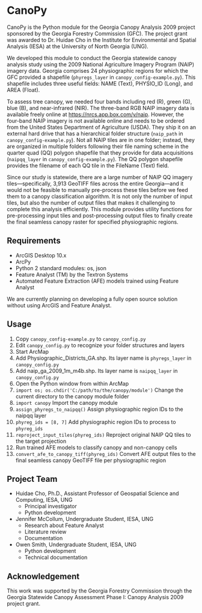 # CanoPy

CanoPy is the Python module for the Georgia Canopy Analysis 2009 project sponsored by the Georgia Forestry Commission (GFC). The project grant was awarded to Dr. Huidae Cho in the Institute for Environmental and Spatial Analysis (IESA) at the University of North Georgia (UNG).

We developed this module to conduct the Georgia statewide canopy analysis study using the 2009 National Agriculture Imagery Program (NAIP) imagery data. Georgia comprises 24 physiographic regions for which the GFC provided a shapefile (``phyregs_layer`` in ``canopy_config-example.py``). This shapefile includes three useful fields: NAME (Text), PHYSIO_ID (Long), and AREA (Float).

To assess tree canopy, we needed four bands including red (R), green (G), blue (B), and near-infrared (NIR). The three-band RGB NAIP imagery data is available freely online at https://nrcs.app.box.com/v/naip. However, the four-band NAIP imagery is not available online and needs to be ordered from the United States Department of Agriculture (USDA). They ship it on an external hard drive that has a hierarchical folder structure (``naip_path`` in ``canopy_config-example.py``). Not all NAIP tiles are in one folder; instead, they are organized in multiple folders following their file naming scheme in the quarter quad (QQ) polygon shapefile that they provide for data acquisitions (``naipqq_layer`` in ``canopy_config-example.py``). The QQ polygon shapefile provides the filename of each QQ tile in the FileName (Text) field.

Since our study is statewide, there are a large number of NAIP QQ imagery tiles&mdash;specifically, 3,913 GeoTIFF files across the entire Georgia&mdash;and it would not be feasible to manually pre-process these tiles before we feed them to a canopy classification algorithm. It is not only the number of input tiles, but also the number of output files that makes it challenging to complete this analysis efficiently. This module provides utility functions for pre-processing input tiles and post-processing output files to finally create the final seamless canopy raster for specified physiographic regions.

## Requirements

* ArcGIS Desktop 10.x
* ArcPy
* Python 2 standard modules: os, json
* Feature Analyst (TM) by the Textron Systems
* Automated Feature Extraction (AFE) models trained using Feature Analyst

We are currently planning on developing a fully open source solution without using ArcGIS and Feature Analyst.

## Usage

1. Copy ``canopy_config-example.py`` to ``canopy_config.py``
1. Edit ``canopy_config.py`` to recognize your folder structures and layers
1. Start ArcMap
1. Add Physiographic_Districts_GA.shp. Its layer name is ``phyregs_layer`` in ``canopy_config.py``
1. Add naip_ga_2009_1m_m4b.shp. Its layer name is ``naipqq_layer`` in ``canopy_config.py``
1. Open the Python window from within ArcMap
1. ``import os; os.chdir('C:/path/to/the/canopy/module')`` Change the current directory to the canopy module folder
1. ``import canopy`` Import the canopy module
1. ``assign_phyregs_to_naipqq()`` Assign physiographic region IDs to the naipqq layer
1. ``phyreg_ids = [8, 7]`` Add physiographic region IDs to process to ``phyreg_ids``
1. ``reproject_input_tiles(phyreg_ids)`` Reproject original NAIP QQ tiles to the target projection
1. Run trained AFE models to classify canopy and non-canopy cells
1. ``convert_afe_to_canopy_tiff(phyreg_ids)`` Convert AFE output files to the final seamless canopy GeoTIFF file per physiographic region

## Project Team

* Huidae Cho, Ph.D., Assistant Professor of Geospatial Science and Computing, IESA, UNG
  * Principal investigator
  * Python development
* Jennifer McCollum, Undergraduate Student, IESA, UNG
  * Research about Feature Analyst
  * Literature review
  * Documentation
* Owen Smith, Undergraduate Student, IESA, UNG
  * Python development
  * Technical documentation

## Acknowledgement

This work was supported by the Georgia Forestry Commission through the Georgia Statewide Canopy Assessment Phase I: Canopy Analysis 2009 project grant.
